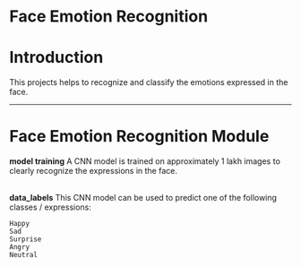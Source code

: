 
# Face Emotion Recognition 


# Introduction 

This projects helps to recognize and classify the emotions expressed in the face. 

--- 


# Face Emotion Recognition Module

**model training** 
A CNN model is trained on approximately 1 lakh images to clearly recognize the expressions in the face. <br><br> 

**data_labels** 
This CNN model can be used to predict one of the following classes / expressions:
``` 
Happy 
Sad 
Surprise 
Angry 
Neutral 
``` 
 






